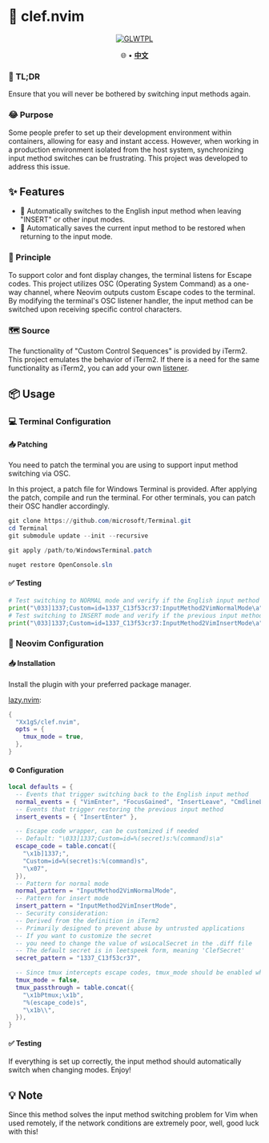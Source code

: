 # 🎼 clef.nvim

<div align="center">

[![GLWTPL](https://img.shields.io/badge/GLWT-Public_License-red.svg)](https://github.com/me-shaon/GLWTPL)

🌐
•
[**中文**](./docs/README.zh.md)

</div>

### 📄 TL;DR

Ensure that you will never be bothered by switching input methods again.

### 😂 Purpose
Some people prefer to set up their development environment within containers, allowing for easy and instant access. However, when working in a production environment isolated from the host system, synchronizing input method switches can be frustrating. This project was developed to address this issue.

## ✨ Features

- 🤖 Automatically switches to the English input method when leaving "INSERT" or other input modes.
- 💾 Automatically saves the current input method to be restored when returning to the input mode.

### 🔢 Principle

To support color and font display changes, the terminal listens for Escape codes. This project utilizes OSC (Operating System Command) as a one-way channel, where Neovim outputs custom Escape codes to the terminal. By modifying the terminal's OSC listener handler, the input method can be switched upon receiving specific control characters.

### 🗺️ Source

The functionality of "Custom Control Sequences" is provided by iTerm2. This project emulates the behavior of iTerm2. If there is a need for the same functionality as iTerm2, you can add your own [listener](https://iterm2.com/python-api/examples/create_window.html).

## 📦 Usage

### 💻 Terminal Configuration

#### 📥 Patching

You need to patch the terminal you are using to support input method switching via OSC.

In this project, a patch file for Windows Terminal is provided. After applying the patch, compile and run the terminal. For other terminals, you can patch their OSC handler accordingly.

``` Powershell
git clone https://github.com/microsoft/Terminal.git
cd Terminal
git submodule update --init --recursive

git apply /path/to/WindowsTerminal.patch

nuget restore OpenConsole.sln
```

#### ✅ Testing
```python
# Test switching to NORMAL mode and verify if the English input method is active
print("\033]1337;Custom=id=1337_C13f53cr37:InputMethod2VimNormalMode\a")
# Test switching to INSERT mode and verify if the previous input method is restored
print("\033]1337;Custom=id=1337_C13f53cr37:InputMethod2VimInsertMode\a")
```

### 📝 Neovim Configuration

#### 📥 Installation

Install the plugin with your preferred package manager.

[lazy.nvim](https://github.com/folke/lazy.nvim):

```lua
{
  "Xx1gS/clef.nvim",
  opts = {
    tmux_mode = true,
  },
}
```

#### ⚙️ Configuration

``` lua
local defaults = {
  -- Events that trigger switching back to the English input method
  normal_events = { "VimEnter", "FocusGained", "InsertLeave", "CmdlineLeave" },
  -- Events that trigger restoring the previous input method
  insert_events = { "InsertEnter" },

  -- Escape code wrapper, can be customized if needed
  -- Default: "\033]1337;Custom=id=%(secret)s:%(command)s\a"
  escape_code = table.concat({
    "\x1b]1337;",
    "Custom=id=%(secret)s:%(command)s",
    "\x07",
  }),
  -- Pattern for normal mode
  normal_pattern = "InputMethod2VimNormalMode",
  -- Pattern for insert mode
  insert_pattern = "InputMethod2VimInsertMode",
  -- Security consideration:
  -- Derived from the definition in iTerm2
  -- Primarily designed to prevent abuse by untrusted applications
  -- If you want to customize the secret
  -- you need to change the value of wsLocalSecret in the .diff file
  -- The default secret is in leetspeek form, meaning 'ClefSecret'
  secret_pattern = "1337_C13f53cr37",

  -- Since tmux intercepts escape codes, tmux_mode should be enabled when using within tmux
  tmux_mode = false,
  tmux_passthrough = table.concat({
    "\x1bPtmux;\x1b",
    "%(escape_code)s",
    "\x1b\\",
  }),
}
```

#### ✅ Testing

If everything is set up correctly, the input method should automatically switch when changing modes. Enjoy!

## 💡 Note

Since this method solves the input method switching problem for Vim when used remotely, if the network conditions are extremely poor, well, good luck with this!